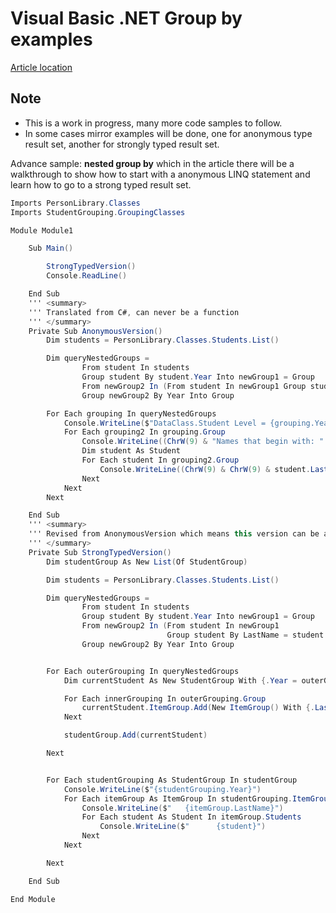 # Visual Basic .NET Group by examples

[Article location](https://social.technet.microsoft.com/wiki/contents/articles/53538.introduction-to-grouping-with-linqlambda-vb-net.aspx)

## Note
- This is a work in progress, many more code samples to follow.
- In some cases mirror examples will be done, one for anonymous type result set, another for strongly typed result set.

Advance sample: **nested group by** which in the article there will be a walkthrough to show how to start with a anonymous LINQ statement and learn how to go to a strong typed result set.
```csharp
Imports PersonLibrary.Classes
Imports StudentGrouping.GroupingClasses

Module Module1

    Sub Main()

        StrongTypedVersion()
        Console.ReadLine()

    End Sub
    ''' <summary>
    ''' Translated from C#, can never be a function
    ''' </summary>
    Private Sub AnonymousVersion()
        Dim students = PersonLibrary.Classes.Students.List()

        Dim queryNestedGroups =
                From student In students
                Group student By student.Year Into newGroup1 = Group
                From newGroup2 In (From student In newGroup1 Group student By LastName = student.LastName Into Group)
                Group newGroup2 By Year Into Group

        For Each grouping In queryNestedGroups
            Console.WriteLine($"DataClass.Student Level = {grouping.Year}")
            For Each grouping2 In grouping.Group
                Console.WriteLine((ChrW(9) & "Names that begin with: " & grouping2.LastName))
                Dim student As Student
                For Each student In grouping2.Group
                    Console.WriteLine((ChrW(9) & ChrW(9) & student.LastName & " " & student.FirstName))
                Next
            Next
        Next

    End Sub
    ''' <summary>
    ''' Revised from AnonymousVersion which means this version can be a function
    ''' </summary>
    Private Sub StrongTypedVersion()
        Dim studentGroup As New List(Of StudentGroup)

        Dim students = PersonLibrary.Classes.Students.List()

        Dim queryNestedGroups =
                From student In students
                Group student By student.Year Into newGroup1 = Group
                From newGroup2 In (From student In newGroup1
                                   Group student By LastName = student.LastName Into Group)
                Group newGroup2 By Year Into Group


        For Each outerGrouping In queryNestedGroups
            Dim currentStudent As New StudentGroup With {.Year = outerGrouping.Year, .ItemGroup = New List(Of ItemGroup)()}

            For Each innerGrouping In outerGrouping.Group
                currentStudent.ItemGroup.Add(New ItemGroup() With {.LastName = innerGrouping.LastName, .Students = innerGrouping.Group})
            Next

            studentGroup.Add(currentStudent)

        Next


        For Each studentGrouping As StudentGroup In studentGroup
            Console.WriteLine($"{studentGrouping.Year}")
            For Each itemGroup As ItemGroup In studentGrouping.ItemGroup
                Console.WriteLine($"   {itemGroup.LastName}")
                For Each student As Student In itemGroup.Students
                    Console.WriteLine($"      {student}")
                Next
            Next

        Next

    End Sub

End Module
```
